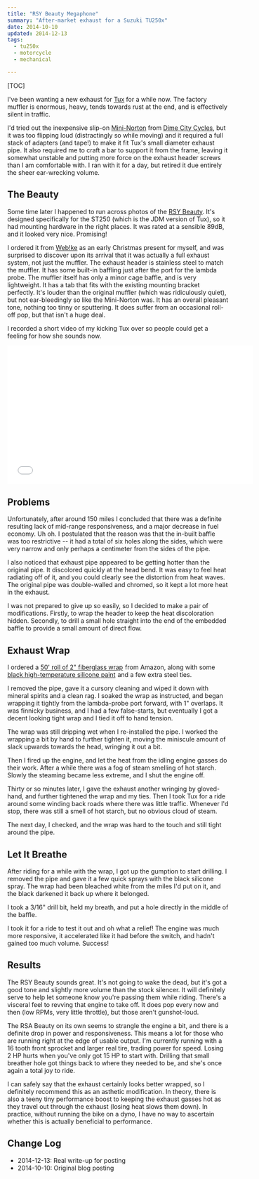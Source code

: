 ```yaml
---
title: "RSY Beauty Megaphone"
summary: "After-market exhaust for a Suzuki TU250x"
date: 2014-10-10
updated: 2014-12-13
tags:
  - tu250x
  - motorcycle
  - mechanical

---
```


[TOC]

I've been wanting a new exhaust for [Tux] for a while now. The factory
muffler is enormous, heavy, tends towards rust at the end, and is
effectively silent in traffic.

[Tux]: {filename}/projects/motorcycle/index.md

I'd tried out the inexpensive slip-on [Mini-Norton] from
[Dime City Cycles], but it was too flipping loud (distractingly so
while moving) and it required a full stack of adapters (and tape!)  to
make it fit Tux's small diameter exhaust pipe. It also required me to
craft a bar to support it from the frame, leaving it somewhat unstable
and putting more force on the exhaust header screws than I am
comfortable with. I ran with it for a day, but retired it due entirely
the sheer ear-wrecking volume.


## The Beauty

Some time later I happened to run across photos of the [RSY Beauty].
It's designed specifically for the ST250 (which is the JDM version of
Tux), so it had mounting hardware in the right places. It was rated at
a sensible 89dB, and it looked very nice. Promising!

I ordered it from [Web!ke] as an early Christmas present for myself,
and was surprised to discover upon its arrival that it was actually a
full exhaust system, not just the muffler. The exhaust header is
stainless steel to match the muffler. It has some built-in baffling
just after the port for the lambda probe. The muffler itself has only
a minor cage baffle, and is very lightweight. It has a tab that fits
with the existing mounting bracket perfectly. It's louder than the
original muffler (which was ridiculously quiet), but not
ear-bleedingly so like the Mini-Norton was. It has an overall pleasant
tone, nothing too tinny or sputtering. It does suffer from an
occasional roll-off pop, but that isn't a huge deal.

I recorded a short video of my kicking Tux over so people could get a
feeling for how she sounds now.

<iframe width="560" height="315" src="//www.youtube.com/embed/8esIIa45RPU" frameborder="0" allowfullscreen></iframe>

[Mini-Norton]: http://www.dimecitycycles.com/vintage-cafe-racer-caferacer-bobber-brat-chopper-custom-motorcycle-exhaust-parts-mini-norton-commando-style-muffler-80-1912.html

[Dime City Cycles]: http://www.dimecitycycles.com/

[RSY Beauty]: http://japan.webike.net/products/20125800.html

[Web!ke]: http://japan.webike.net/


## Problems

Unfortunately, after around 150 miles I concluded that there was a
definite resulting lack of mid-range responsiveness, and a major
decrease in fuel economy. Uh oh. I postulated that the reason was that
the in-built baffle was too restrictive -- it had a total of six holes
along the sides, which were very narrow and only perhaps a centimeter
from the sides of the pipe.

I also noticed that exhaust pipe appeared to be getting hotter than
the original pipe. It discolored quickly at the head bend. It was easy
to feel heat radiating off of it, and you could clearly see the
distortion from heat waves. The original pipe was double-walled and
chromed, so it kept a lot more heat in the exhaust.

I was not prepared to give up so easily, so I decided to make a pair
of modifications. Firstly, to wrap the header to keep the heat
discoloration hidden. Secondly, to drill a small hole straight into
the end of the embedded baffle to provide a small amount of direct
flow.


## Exhaust Wrap

I ordered a <a href="http://www.amazon.com/gp/product/B00HZ54H66/ref=as_li_tl?ie=UTF8&camp=1789&creative=390957&creativeASIN=B00HZ54H66&linkCode=as2&tag=obrieisapileo-20&linkId=DKNO3MBNCVDGJHPK">50' roll of 2" fiberglass wrap</a><img src="http://ir-na.amazon-adsystem.com/e/ir?t=obrieisapileo-20&l=as2&o=1&a=B00HZ54H66" width="1" height="1" border="0" alt="" style="border:none !important; margin:0px !important;" /> from Amazon, along with
some <a href="http://www.amazon.com/gp/product/B000MY3ML8/ref=as_li_tl?ie=UTF8&camp=1789&creative=390957&creativeASIN=B000MY3ML8&linkCode=as2&tag=obrieisapileo-20&linkId=I7LZ63KIL6FPWOQ6">black high-temperature silicone paint</a><img src="http://ir-na.amazon-adsystem.com/e/ir?t=obrieisapileo-20&l=as2&o=1&a=B000MY3ML8" width="1" height="1" border="0" alt="" style="border:none !important; margin:0px !important;" /> and a few extra steel ties.

I removed the pipe, gave it a cursory cleaning and wiped it down with
mineral spirits and a clean rag. I soaked the wrap as instructed, and
began wrapping it tightly from the lambda-probe port forward, with 1"
overlaps. It was finnicky business, and I had a few false-starts, but
eventually I got a decent looking tight wrap and I tied it off to hand
tension.

The wrap was still dripping wet when I re-installed the pipe. I worked
the wrapping a bit by hand to further tighten it, moving the miniscule
amount of slack upwards towards the head, wringing it out a bit.

Then I fired up the engine, and let the heat from the idling engine
gasses do their work. After a while there was a fog of steam smelling
of hot starch. Slowly the steaming became less extreme, and I shut the
engine off.

Thirty or so minutes later, I gave the exhaust another wringing by
gloved-hand, and further tightened the wrap and my ties. Then I took
Tux for a ride around some winding back roads where there was little
traffic. Whenever I'd stop, there was still a smell of hot starch, but
no obvious cloud of steam.

The next day, I checked, and the wrap was hard to the touch and still
tight around the pipe.


## Let It Breathe

After riding for a while with the wrap, I got up the gumption to start
drilling. I removed the pipe and gave it a few quick sprays with the
black silicone spray. The wrap had been bleached white from the miles
I'd put on it, and the black darkened it back up where it belonged.

I took a 3/16" drill bit, held my breath, and put a hole directly in
the middle of the baffle.

I took it for a ride to test it out and oh what a relief! The engine
was much more responsive, it accelerated like it had before the
switch, and hadn't gained too much volume. Success!


## Results

The RSY Beauty sounds great. It's not going to wake the dead, but it's
got a good tone and slightly more volume than the stock silencer. It
will definitely serve to help let someone know you're passing them
while riding. There's a visceral feel to revving that engine to take
off. It does pop every now and then (low RPMs, very little throttle),
but those aren't gunshot-loud.

The RSA Beauty on its own seems to strangle the engine a bit, and
there is a definite drop in power and responsiveness. This means a lot
for those who are running right at the edge of usable output. I'm
currently running with a 16 tooth front sprocket and larger real tire,
trading power for speed. Losing 2 HP hurts when you've only got 15 HP
to start with. Drilling that small breather hole got things back to
where they needed to be, and she's once again a total joy to ride.

I can safely say that the exhaust certainly looks better wrapped, so I
definitely recommend this as an asthetic modification. In theory,
there is also a teeny tiny performance boost to keeping the exhaust
gasses hot as they travel out through the exhaust (losing heat slows
them down). In practice, without running the bike on a dyno, I have no
way to ascertain whether this is actually beneficial to performance.


## Change Log

- 2014-12-13: Real write-up for posting
- 2014-10-10: Original blog posting

